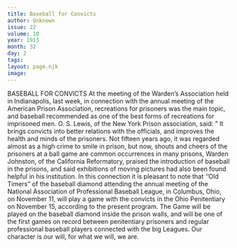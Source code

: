 ```yaml
---
title: Baseball for Convicts
author: Unknown
issue: 22
volume: 10
year: 1913
month: 32
day: 2
tags:
layout: page.njk
image:
---
```

BASEBALL FOR CONVICTS    At the meeting of the Warden’s Association held in Indianapolis, last week, in connection with the annual meeting of the American Prison Association, recreations for prisoners was the main topic, and baseball recommended as one of the best forms of recreations for imprisoned men. O. S. Lewis, of the New York Prison association, said: ” It brings convicts into better relations with the officials, and improves the health and minds of the prisoners. Not fifteen years ago, it was regarded almost as a high crime to smile in prison, but now, shouts and cheers of the prisoners at a ball game are common occurrences in many prisons, Warden Johnston, of the California Reformatory, praised the introduction of baseball in the prisons, and said exhibitions of moving pictures had also been found helpful in his institution. In this connection it is pleasant to note that ‘‘Old Timers” of the baseball diamond attending the annual meeting of the National Association of Professional Baseball League, in Columbus, Ohio, on November 11, will play a game with the convicts in the Ohio Penitentiary on November 15, according to the present program. The Game will be played on the baseball diamond inside the prison walls, and will be one of the first games on record between penitentiary prisoners and regular professional baseball players connected with the big Leagues. Our character is our will, for what we will, we are. 
